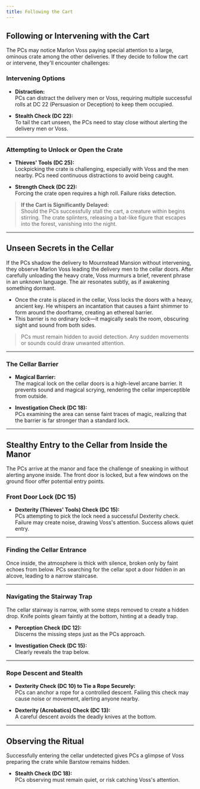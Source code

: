 ```yaml
---
title: Following the Cart
---
```



## Following or Intervening with the Cart

The PCs may notice Marlon Voss paying special attention to a large, ominous crate among the other deliveries. If they decide to follow the cart or intervene, they'll encounter challenges:

### Intervening Options

- **Distraction:**  
  PCs can distract the delivery men or Voss, requiring multiple successful rolls at DC 22 (Persuasion or Deception) to keep them occupied.

- **Stealth Check (DC 22):**  
  To tail the cart unseen, the PCs need to stay close without alerting the delivery men or Voss.

---

### Attempting to Unlock or Open the Crate

- **Thieves' Tools (DC 25):**  
  Lockpicking the crate is challenging, especially with Voss and the men nearby. PCs need continuous distractions to avoid being caught.

- **Strength Check (DC 22):**  
  Forcing the crate open requires a high roll. Failure risks detection.

> **If the Cart is Significantly Delayed:**  
> Should the PCs successfully stall the cart, a creature within begins stirring. The crate splinters, releasing a bat-like figure that escapes into the forest, vanishing into the night.

---

## Unseen Secrets in the Cellar

If the PCs shadow the delivery to Mournstead Mansion without intervening, they observe Marlon Voss leading the delivery men to the cellar doors. After carefully unloading the heavy crate, Voss murmurs a brief, reverent phrase in an unknown language. The air resonates subtly, as if awakening something dormant.

- Once the crate is placed in the cellar, Voss locks the doors with a heavy, ancient key. He whispers an incantation that causes a faint shimmer to form around the doorframe, creating an ethereal barrier.  
- This barrier is no ordinary lock—it magically seals the room, obscuring sight and sound from both sides.

> PCs must remain hidden to avoid detection. Any sudden movements or sounds could draw unwanted attention.

---

### The Cellar Barrier

- **Magical Barrier:**  
  The magical lock on the cellar doors is a high-level arcane barrier. It prevents sound and magical scrying, rendering the cellar imperceptible from outside.

- **Investigation Check (DC 18):**  
  PCs examining the area can sense faint traces of magic, realizing that the barrier is far stronger than a standard lock.

---

## Stealthy Entry to the Cellar from Inside the Manor

The PCs arrive at the manor and face the challenge of sneaking in without alerting anyone inside. The front door is locked, but a few windows on the ground floor offer potential entry points.

### Front Door Lock (DC 15)

- **Dexterity (Thieves' Tools) Check (DC 15):**  
  PCs attempting to pick the lock need a successful Dexterity check. Failure may create noise, drawing Voss's attention. Success allows quiet entry.

---

### Finding the Cellar Entrance

Once inside, the atmosphere is thick with silence, broken only by faint echoes from below. PCs searching for the cellar spot a door hidden in an alcove, leading to a narrow staircase.

---

### Navigating the Stairway Trap

The cellar stairway is narrow, with some steps removed to create a hidden drop. Knife points gleam faintly at the bottom, hinting at a deadly trap.

- **Perception Check (DC 12):**  
  Discerns the missing steps just as the PCs approach.

- **Investigation Check (DC 15):**  
  Clearly reveals the trap below.

---

### Rope Descent and Stealth

- **Dexterity Check (DC 10) to Tie a Rope Securely:**  
  PCs can anchor a rope for a controlled descent. Failing this check may cause noise or movement, alerting anyone nearby.

- **Dexterity (Acrobatics) Check (DC 13):**  
  A careful descent avoids the deadly knives at the bottom.

---

## Observing the Ritual

Successfully entering the cellar undetected gives PCs a glimpse of Voss preparing the crate while Barstow remains hidden.

- **Stealth Check (DC 18):**  
  PCs observing must remain quiet, or risk catching Voss's attention.

